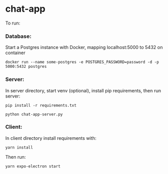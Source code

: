 # chat-app

To run:

### Database:
Start a Postgres instance with Docker, mapping localhost:5000 to 5432 on container
```
docker run --name some-postgres -e POSTGRES_PASSWORD=password -d -p 5000:5432 postgres
```

### Server:
In server directory, start venv (optional), install pip requirements, then run server:
```
pip install -r requirements.txt
```
```
python chat-app-server.py
```

### Client:
In client directory install requirements with:
```
yarn install
```

Then run:
```
yarn expo-electron start
```
